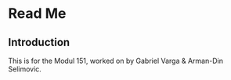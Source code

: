 # Read Me

## Introduction

This is for the Modul 151, worked on by Gabriel Varga & Arman-Din Selimovic.
